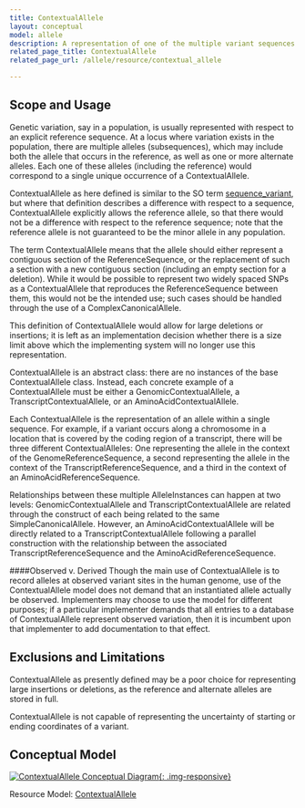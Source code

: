 ```yaml
---
title: ContextualAllele
layout: conceptual
model: allele
description: A representation of one of the multiple variant sequences at a contiguous region in a particular <a href="/allele/conceptual/reference_sequence/index.html">ReferenceSequence</a>.
related_page_title: ContextualAllele
related_page_url: /allele/resource/contextual_allele

---
```


Scope and Usage
---------------

Genetic variation, say in a population, is usually represented with respect to an explicit reference sequence.  At a locus where variation exists in the population, there are multiple alleles (subsequences), which may include both the allele that occurs in the reference, as well as one or more alternate alleles.  Each one of these alleles (including the reference) would correspond to a single unique occurrence of a ContextualAllele.

ContextualAllele as here defined is similar to the SO term [sequence_variant](http://www.sequenceontology.org/browser/current_svn/term/SO:0001060), but where that definition describes a difference with respect to a sequence, ContextualAllele explicitly allows the reference allele, so that there would not be a difference with respect to the reference sequence; note that the reference allele is not guaranteed to be the minor allele in any population.

The term ContextualAllele means that the allele should either represent a contiguous section of the ReferenceSequence, or
the replacement of such a section with a new contiguous section (including an empty section for a deletion).  While it would be possible to represent two widely spaced SNPs as a ContextualAllele that reproduces the ReferenceSequence between them, this would not be the intended use; such cases should be handled through the use of a ComplexCanonicalAllele.

This definition of ContextualAllele would allow for large deletions or insertions; it is left as an implementation decision whether there is a size limit above which the implementing system will no longer use this representation.

ContextualAllele is an abstract class: there are no instances of the base ContextualAllele class.  Instead, each concrete example of a ContextualAllele must be either a GenomicContextualAllele, a TranscriptContextualAllele, or an AminoAcidContextualAllele.

Each ContextualAllele is the representation of an allele within a single sequence.  For example, if a variant occurs along a chromosome in a location that is covered by the coding region of a transcript, there will be three different ContextualAlleles: One representing the allele in the context of the GenomeReferenceSequence, a second representing the allele in the context of the TranscriptReferenceSequence, and a third in the context of an AminoAcidReferenceSequence.  

Relationships between these multiple AlleleInstances can happen at two levels: GenomicContextualAllele and TranscriptContextualAllele are related through the construct of each being related to the same SimpleCanonicalAllele.  However, an AminoAcidContextualAllele will be directly related to a TranscriptContextualAllele following a parallel construction with the relationship between the associated TranscriptReferenceSequence and the AminoAcidReferenceSequence.

####Observed v. Derived
Though the main use of ContextualAllele is to record alleles at observed variant sites in the human genome, use of the ContextualAllele model does not demand that an instantiated allele actually be observed.   Implementers may choose to use the model for different purposes; if a particular implementer demands that all entries to a database of ContextualAllele represent observed variation, then it is incumbent upon that implementer to add documentation to that effect.

Exclusions and Limitations
--------------------------

ContextualAllele as presently defined may be a poor choice for representing large insertions or deletions, as the reference and alternate alleles are stored in full.

ContextualAllele is not capable of representing the uncertainty of starting or ending coordinates of a variant.

Conceptual Model
----------------

[![ContextualAllele Conceptual Diagram](/images/ContextualAlleleConceptual.svg){: .img-responsive}](/images/ContextualAlleleConceptual.svg)

Resource Model: [ContextualAllele](/allele/resource/contextual_allele/index.html#resource-model)
